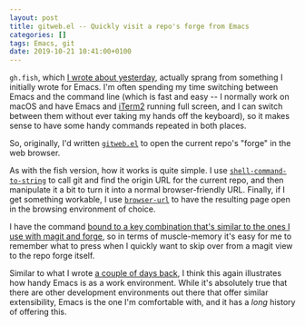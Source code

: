 ```yaml
---
layout: post
title: gitweb.el -- Quickly visit a repo's forge from Emacs
categories: []
tags: Emacs, git
date: 2019-10-21 10:41:00+0100
---
```


`gh.fish`, which [I wrote about yesterday](/2019/10/20/fg-fish.html),
actually sprang from something I initially wrote for Emacs. I'm often
spending my time switching between Emacs and the command line (which is fast
and easy -- I normally work on macOS and have Emacs and
[iTerm2](https://www.iterm2.com/) running full screen, and I can switch
between them without ever taking my hands off the keyboard), so it makes
sense to have some handy commands repeated in both places.

So, originally, I'd written
[`gitweb.el`](https://github.com/davep/gitweb.el) to open the current repo's
"forge" in the web browser.

As with the fish version, how it works is quite simple. I use
[`shell-command-to-string`](https://www.gnu.org/software/emacs/manual/html_node/elisp/Synchronous-Processes.html)
to call git and find the origin URL for the current repo, and then
manipulate it a bit to turn it into a normal browser-friendly URL. Finally,
if I get something workable, I use
[`browser-url`](https://www.gnu.org/software/emacs/manual/html_node/emacs/Browse_002dURL.html)
to have the resulting page open in the browsing environment of choice.

I have the command [bound to a key combination that's similar to the ones I
use with magit and
forge](https://github.com/davep/.emacs.d/blob/8f1be3a03e4be98155571939fe5d6fbb54de487f/init.d/packages/init-packages-delpa.el#L51-L54),
so in terms of muscle-memory it's easy for me to remember what to press when
I quickly want to skip over from a magit view to the repo forge itself.

Similar to what I wrote [a couple of days back](/2019/10/19/pypath-el.html),
I think this again illustrates how handy Emacs is as a work environment.
While it's absolutely true that there are other development environments out
there that offer similar extensibility, Emacs is the one I'm comfortable
with, and it has a *long* history of offering this.

[//]: # (2019-10-21-gitweb-el.md ends here)
